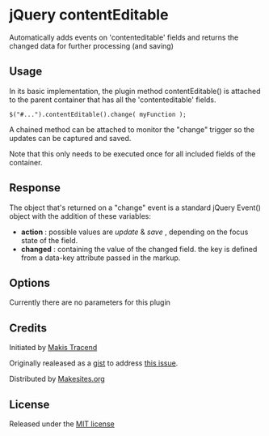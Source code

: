 # jQuery contentEditable

Automatically adds events on 'contenteditable' fields and returns the changed data for further processing (and saving)


## Usage

In its basic implementation, the plugin method contentEditable() is attached to the parent container that has all the 'contenteditable' fields.

```
$("#...").contentEditable().change( myFunction );
```

A chained method can be attached to monitor the "change" trigger so the updates can be captured and saved.

Note that this only needs to be executed once for all included fields of the container.


## Response

The object that's returned on a "change" event is a standard jQuery Event() object with the addition of these variables:

* **action** : possible values are _update_ & _save_ , depending on the focus state of the field.
* **changed** : containing the value of the changed field. the key is defined from a data-key attribute passed in the markup.


## Options

Currently there are no parameters for this plugin


## Credits

Initiated by [Makis Tracend](http://github.com/tracend)

Originally realeased as a [gist](https://gist.github.com/tracend/3410122) to address [this issue](http://stackoverflow.com/a/6263537).

Distributed by [Makesites.org](http://makesites.org)


## License

Released under the [MIT license](http://makesites.org/licenses/MIT)
